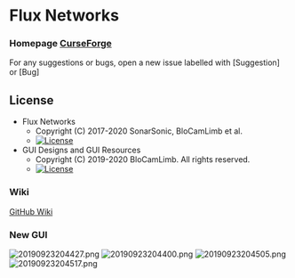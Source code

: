 # Flux Networks
### Homepage [CurseForge](https://www.curseforge.com/minecraft/mc-mods/flux-networks)
For any suggestions or bugs, open a new issue labelled with [Suggestion] or [Bug]
## License
* Flux Networks
  - Copyright (C) 2017-2020 SonarSonic, BloCamLimb et al.
  - [![License](https://img.shields.io/badge/License-MIT-red.svg?style=flat-square)](http://opensource.org/licenses/MIT)
* GUI Designs and GUI Resources
  -  Copyright (C) 2019-2020 BloCamLimb. All rights reserved.
  - [![License](https://img.shields.io/badge/License-CC%20BY--NC--SA%204.0-yellow.svg?style=flat-square)](https://creativecommons.org/licenses/by-nc-sa/4.0/)
### Wiki
[GitHub Wiki](https://github.com/SonarSonic/Flux-Networks/wiki)
### New GUI
![20190923204427.png](https://i.loli.net/2019/09/23/1ZVtXlg3MvBIGQH.png)
![20190923204400.png](https://i.loli.net/2019/09/23/reLOqVAwiDTaQvx.png)
![20190923204505.png](https://i.loli.net/2019/09/23/6FdKngioTEyaB5N.png)
![20190923204517.png](https://i.loli.net/2019/09/23/QlBPcfvV15pjzs4.png)
